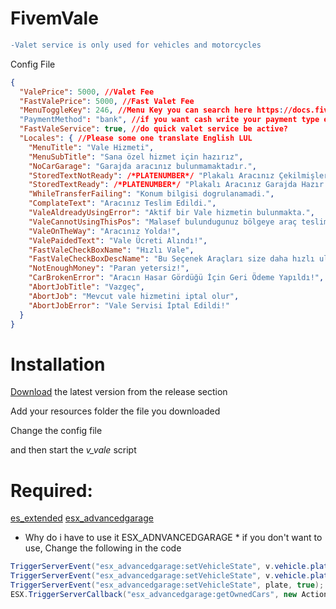 # FivemVale


```diff
-Valet service is only used for vehicles and motorcycles
```
Config File
```json
{
  "ValePrice": 5000, //Valet Fee
  "FastValePrice": 5000, //Fast Valet Fee
  "MenuToggleKey": 246, //Menu Key you can search here https://docs.fivem.net/docs/game-references/controls/
  "PaymentMethod": "bank", //if you want cash write your payment type example money, black_money
  "FastValeService": true, //do quick valet service be active?
  "Locales": { //Please some one translate English LUL
    "MenuTitle": "Vale Hizmeti",
    "MenuSubTitle": "Sana özel hizmet için hazırız",
    "NoCarGarage": "Garajda aracınız bulunmamaktadır.",
    "StoredTextNotReady": /*PLATENUMBER*/ "Plakalı Aracınız Çekilmişler Garajında!",
    "StoredTextReady": /*PLATENUMBER*/ "Plakalı Aracınız Garajda Hazır!",
    "WhileTransferFailing": "Konum bilgisi dogrulanamadi.",
    "ComplateText": "Aracınız Teslim Edildi.",
    "ValeAldreadyUsingError": "Aktif bir Vale hizmetin bulunmakta.",
    "ValeCannotUsingThisPos": "Malasef bulundugunuz bölgeye araç teslimat servisi yok.",
    "ValeOnTheWay": "Aracınız Yolda!",
    "ValePaidedText": "Vale Ücreti Alındı!",
    "FastValeCheckBoxName": "Hızlı Vale",
    "FastValeCheckBoxDescName": "Bu Seçenek Araçları size daha hızlı ulaştırır.",
    "NotEnoughMoney": "Paran yetersiz!",
    "CarBrokenError": "Aracın Hasar Gördüğü İçin Geri Ödeme Yapıldı!",
    "AbortJobTitle": "Vazgeç",
    "AbortJob": "Mevcut vale hizmetini iptal olur",
    "AbortJobError": "Vale Servisi İptal Edildi!"
  }
}

```


# Installation
[Download](https://github.com/vnoisy/FivemVale/releases) the latest version from the release section

Add your resources folder the file you downloaded

Change the config file

and then start the *v_vale* script

# Required:
[es_extended](https://github.com/esx-framework/es_extended)
[esx_advancedgarage](https://github.com/search?q=esx_advancedgarage)
* Why do i have to use it ESX_ADNVANCEDGARAGE * 
if you don't want to use, Change the following in the code

```c#
TriggerServerEvent("esx_advancedgarage:setVehicleState", v.vehicle.plate, false);//370 Line in Vale/Main.cs
TriggerServerEvent("esx_advancedgarage:setVehicleState", v.vehicle.plate, false); //421 Line in Vale/Main.cs
TriggerServerEvent("esx_advancedgarage:setVehicleState", plate, true); //319 Line in Vale/Main.cs
ESX.TriggerServerCallback("esx_advancedgarage:getOwnedCars", new Action<dynamic>(ownedCars => //75 Line in Vale/Main.cs
```
